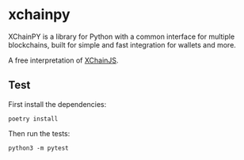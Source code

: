 # xchainpy

XChainPY is a library for Python with a common interface for multiple blockchains, built for simple and fast integration for wallets and more.

A free interpretation of [XChainJS](https://xchainjs.org/).

## Test

First install the dependencies:

`poetry install`

Then run the tests:

`python3 -m pytest`
